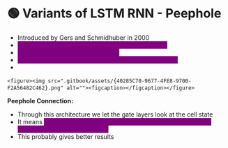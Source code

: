 # 🟢 Variants of LSTM RNN - Peephole

* Introduced by Gers and Schmidhuber in 2000
* <mark style="color:purple;background-color:purple;">**Ct-1 has been passed to Input gate and forget gate**</mark>
* <mark style="color:purple;background-color:purple;">**Ct has been passed to output gate**</mark>
* <mark style="color:purple;background-color:purple;">**This connections are known as Peephole connections**</mark>
*

    <figure><img src=".gitbook/assets/{40285C70-9677-4FE8-9700-F2A56482C462}.png" alt=""><figcaption></figcaption></figure>

**Peephole Connection:**&#x20;

* Through this architecture we let the gate layers look at the cell state
* It means <mark style="color:purple;background-color:purple;">**we are also letting it look at the memory and then decide what to forget and what to add**</mark>
* This probably gives better results
